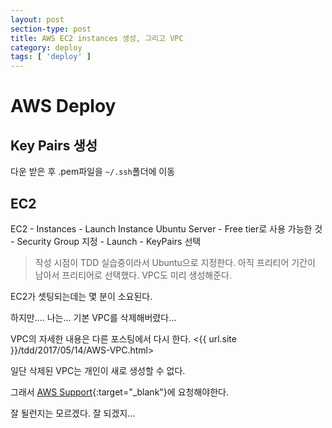 ```yaml
---
layout: post
section-type: post
title: AWS EC2 instances 생성, 그리고 VPC
category: deploy
tags: [ 'deploy' ]
---
```


# AWS Deploy

## Key Pairs 생성
다운 받은 후 .pem파일을 `~/.ssh`폴더에 이동

## EC2
EC2 - Instances - Launch Instance
Ubuntu Server - Free tier로 사용 가능한 것 - Security Group 지정 - Launch - KeyPairs 선택

> 작성 시점이 TDD 실습중이라서 Ubuntu으로 지정한다. 아직 프리티어 기간이 남아서 프리티어로 선택했다. VPC도 미리 생성해준다.

EC2가 셋팅되는데는 몇 분이 소요된다.

하지만.... 나는... 기본 VPC를 삭제해버렸다...

VPC의 자세한 내용은 다른 포스팅에서 다시 한다.
<{{ url.site }}/tdd/2017/05/14/AWS-VPC.html>

일단 삭제된 VPC는 개인이 새로 생성할 수 없다.

그래서 [AWS Support](https://console.aws.amazon.com/support){:target="_blank"}에 요청해야한다.

잘 될런지는 모르겠다. 잘 되겠지...
